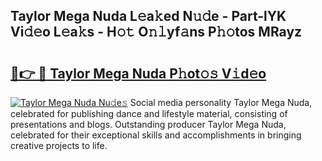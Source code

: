## Taylor Mega Nuda L𝚎a𝚔ed N𝚞𝚍e - Part-lYK Vi𝚍𝚎o L𝚎a𝚔s - H𝚘𝚝 O𝚗𝚕yf𝚊ns P𝚑𝚘tos MRayz

# <h2><a href="http://kfcxhgx.oniu.top/?m=Taylor+Mega+Nuda">🔗👉 🔴 Taylor Mega Nuda P𝚑ot𝚘𝚜 V𝚒d𝚎o</a></h2>

[![Taylor Mega Nuda Nu𝚍e𝚜](https://i.imgur.com/0qMVB7G.gif)](http://kfcxhgx.oniu.top/?m=Taylor+Mega+Nuda)
Social media personality Taylor Mega Nuda, celebrated for publishing dance and lifestyle material, consisting of presentations and blogs. Outstanding producer Taylor Mega Nuda, celebrated for their exceptional skills and accomplishments in bringing creative projects to life.  
